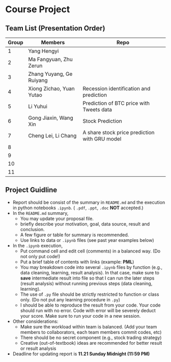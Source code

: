 # Course Project

## Team List (Presentation Order)

Group | Members | Repo
--- |  --- | ---
1 | Yang Hengyi | 
2 | Ma Fangyuan, Zhu Zerun |
3 | Zhang Yuyang, Ge Ruiyang | 
4 | Xiong Zichao, Yuan Yutao | Recession identification and prediction
5 | Li Yuhui | Prediction of BTC price with Tweets data
6 | Gong Jiaxin, Wang Xin | Stock Prediction
7 | Cheng Lei, Li Chang | A share stock price prediction with GRU model
8 |  | 
9 |  | 
10 |  | 
11 |  |

## Project Guidline
* Report should be consist of the summary in `README.md` and the execution in python notebooks `.ipynb`.  ( `.pdf`, `.ppt`, `.doc` __NOT__ accepted.)
* In the `README.md` summary, 
  * You may update your proposal file.
  * briefly describe your motivation, goal, data source, result and conclusion.
  * A few figure or table for summary is recommended.
  * Use links to data or `.ipynb` files (see past year examples below)
* In the `.ipynb` execution, 
  * Put command cell and edit cell (comments) in a balanced way. (Do not only put code!)
  * Put a brief table of contents with links (example: __PML__)
  * You may breakdown code into several `.ipynb` files by function (e.g., data cleaning, learning, result analysis). In that case, make sure to __save__ intermediate result into file so that I can run the later steps (result analysis) without running previous steps (data cleaning, learning).
  * The use of `.py` file should be strictly restricted to function or class only. (Do not put any learning procedure in `.py`)
  * I should be able to reproduce the result from your code. Your code should run with no error. Code with error will be severely deduct your score. Make sure to run your code in a new session.
* Other considerations:
  * Make sure the workload within team is balanced. (Add your team members to collaborators, each team members commit codes, etc)
  * There should be no secret component (e.g., stock trading strategy)
  * Creative (out-of-textbook) ideas are recommended for better result or result analysis
* Deadline for updating report is __11.21 Sunday Midnight (11:59 PM)__
